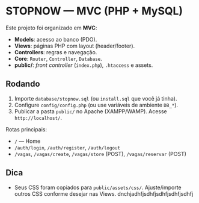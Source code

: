 # STOPNOW — MVC (PHP + MySQL)

Este projeto foi organizado em **MVC**:
- **Models**: acesso ao banco (PDO).
- **Views**: páginas PHP com layout (header/footer).
- **Controllers**: regras e navegação.
- **Core**: `Router`, `Controller`, `Database`.
- **public/**: *front controller* (`index.php`), `.htaccess` e assets.

## Rodando
1. Importe `database/stopnow.sql` (ou `install.sql` que você já tinha).
2. Configure `config/config.php` (ou use variáveis de ambiente `DB_*`).
3. Publicar a pasta `public/` no Apache (XAMPP/WAMP). Acesse `http://localhost/`.

Rotas principais:
- `/` — Home
- `/auth/login`, `/auth/register`, `/auth/logout`
- `/vagas`, `/vagas/create`, `/vagas/store` (POST), `/vagas/reservar` (POST)

## Dica
- Seus CSS foram copiados para `public/assets/css/`. Ajuste/importe outros CSS conforme desejar nas Views.
dnchjadhfjsdhfjsdhfjsdhfjsdhfj